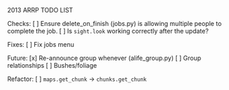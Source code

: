 2013 ARRP TODO LIST

Checks:
	[ ] Ensure delete_on_finish (jobs.py) is allowing multiple people to complete the job.
	[ ] Is `sight.look` working correctly after the update?

Fixes:
	[ ] Fix jobs menu

Future:
	[x] Re-announce group whenever (alife_group.py)
	[ ] Group relationships
	[ ] Bushes/foliage

Refactor:
	[ ] `maps.get_chunk` -> `chunks.get_chunk`
	
